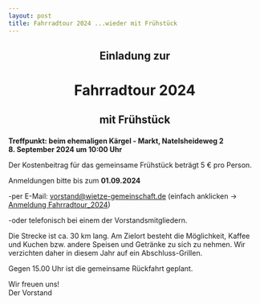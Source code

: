 ```yaml
---
layout: post
title: Fahrradtour 2024 ...wieder mit Frühstück
---
```


<h2><p align="center">Einladung zur</p></h2>
<h1><p align="center">Fahrradtour 2024</p></h1>
<h2><p align="center">mit Frühstück</p></h2>


**Treffpunkt: beim ehemaligen Kärgel - Markt, Natelsheideweg 2**  
**8. September 2024 um 10:00 Uhr**  

Der Kostenbeitrag für das gemeinsame Frühstück beträgt 5 € pro Person.  

Anmeldungen bitte bis zum **01.09.2024**  

-per E-Mail: vorstand@wietze-gemeinschaft.de       (einfach anklicken -> <a 
href="&#109;&#97;&#105;&#108;&#116;&#111;&#58;&#97;&#110;&#109;&#101;&#108;&#100;&#117;&#110;&#103;&#64;&#119;&#105;&#101;&#116;&#122;&#101;&#45;&#103;&#101;&#109;&#101;&#105;&#110;&#115;&#99;&#104;&#97;&#102;&#116;&#46;&#100;&#101;?subject=Anmeldung%20zur%20Fahrradtour&body=Hallo%20Wietze%2dGemeinschaft%2C%0A%0AIch/Wir%20möchten%20mich/uns%20mit%20%5f%5f%5f%20Person%28en%29%20anmelden.%0ANamen%3A">Anmeldung Fahrradtour_2024</a>)

-oder telefonisch bei einem der Vorstandsmitgliedern.  

Die Strecke ist ca. 30 km lang. Am Zielort besteht die Möglichkeit, Kaffee und Kuchen bzw. andere Speisen und Getränke zu sich zu nehmen. Wir verzichten daher in diesem Jahr auf ein Abschluss-Grillen.  

Gegen 15.00 Uhr ist die gemeinsame Rückfahrt geplant.  

Wir freuen uns!  
Der Vorstand
